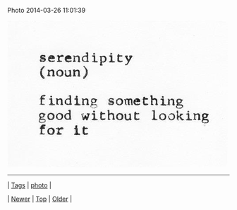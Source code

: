 <!--
title: Photo 2014-03-26 11
date: 2020-06-28T15:27:00.277Z
tags: photo
-->


Photo 2014-03-26 11:01:39

![](80768633537-0.jpg)

<!--BOTTOM-POST-NAVIGATION-->
---

| [Tags](tags.md) | [photo](tag-photo.md) |

| [Newer](80727580865.md) | [Top](index.md) | [Older](80772897382.md) |